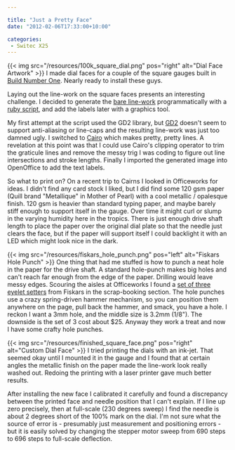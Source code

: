 ```yaml
---

title: "Just a Pretty Face"
date: "2012-02-06T17:33:00+10:00"

categories:
 - Switec X25
---
```


{{< img src="/resources/100k_square_dial.png" pos="right" alt="Dial Face Artwork" >}}
I made dial faces for a couple of the square gauges built
in [Build Number One](/blog/2012/01/28/build-number-one/).  Nearly
ready to install these guys.  

<!--more-->

Laying out the line-work on the square faces presents
an interesting challenge.  I decided to generate the
[bare line-work](https://github.com/clearwater/gaugette/blob/master/tools/square_dial/dial.png)
programmatically with a [ruby script](https://github.com/clearwater/gaugette/blob/master/tools/square_dial/dial.rb), and add the labels later with
a graphics tool.

My first attempt at the script used the GD2 library, but [GD2](http://gd2.rubyforge.org/rdoc/)
doesn't seem to support anti-aliasing or line-caps and the resulting line-work
was just too damned ugly.  I switched to [Cairo](http://rubyforge.org/projects/cairo/) which makes pretty, pretty lines.
A revelation at this point was that I could use Cairo's clipping operator to trim the graticule lines and remove the messy trig I was coding to figure out line
intersections and stroke lengths.  Finally I imported the generated image into
OpenOffice to add the text labels.

So what to print on?  On a recent trip to Cairns I looked in Officeworks
for ideas.  I didn't find any card stock I liked, but
I did find some 120 gsm paper (Quill brand "Metallique"
in Mother of Pearl) with a cool metallic / opalesque finish.
120 gsm is heavier than standard typing paper, and maybe barely stiff
enough to support itself in the gauge.  Over time it might curl
or slump in the varying humidity here in the tropics.
There is just enough drive shaft length to place the paper
over the original dial plate so that the needle just clears
the face, but if the paper will support itself I could
backlight it with an LED which might look nice in the dark.

{{< img src="/resources/fiskars_hole_punch.png" pos="left" alt="Fiskars Hole Punch" >}}
One thing that had me stuffed is how to punch a neat hole in the paper for
the drive shaft.  A standard hole-punch makes big holes and can't reach
far enough from the edge of the paper.  Drilling would leave messy edges.  Scouring
the aisles at Officeworks I found a
[set of three eyelet setters](http://www.fiskarscraft.eu/Products/Craft/Punches/Eyelet-Setter/Eyelet-Setter-Pack) from Fiskars in the scrap-booking section.  The hole punches use a crazy spring-driven hammer mechanism, so you can position them anywhere on the page, pull back the hammer, and smack, you have a hole.  I reckon I want a 3mm hole, and the middle
size is 3.2mm (1/8").  The downside is the set of 3 cost about $25.  Anyway they work a treat and now
I have some crafty hole punches.

{{< img src="/resources/finished_square_face.png" pos="right" alt="Custom Dial Face" >}}
I tried printing the dials with an ink-jet.  That
seemed okay until I mounted it in the gauge and I found
that at certain angles the metallic finish
on the paper made the line-work look really washed out.  Redoing
the printing with a laser printer gave much better results.

After installing the new face I calibrated it carefully and found
a discrepancy between the printed face and needle position that I can't
explain.  If I line up zero precisely, then at full-scale (230 degrees
sweep) I find the needle is about 2 degrees short of the 100% mark on
the dial.  I'm not sure what the source of error is - presumably just measurement and positioning errors -  but it is easily
solved by changing the stepper motor sweep from 690 steps to 696 steps
to full-scale deflection.
